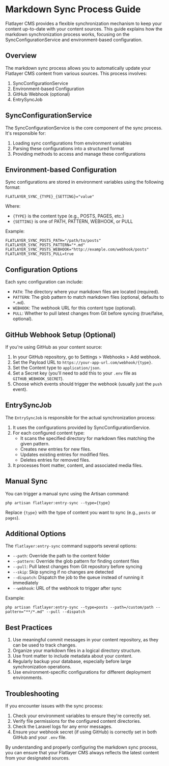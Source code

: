 # Markdown Sync Process Guide

Flatlayer CMS provides a flexible synchronization mechanism to keep your content up-to-date with your content sources. This guide explains how the markdown synchronization process works, focusing on the SyncConfigurationService and environment-based configuration.

## Overview

The markdown sync process allows you to automatically update your Flatlayer CMS content from various sources. This process involves:

1. SyncConfigurationService
2. Environment-based Configuration
3. GitHub Webhook (optional)
4. EntrySyncJob

## SyncConfigurationService

The SyncConfigurationService is the core component of the sync process. It's responsible for:

1. Loading sync configurations from environment variables
2. Parsing these configurations into a structured format
3. Providing methods to access and manage these configurations

## Environment-based Configuration

Sync configurations are stored in environment variables using the following format:

```
FLATLAYER_SYNC_{TYPE}_{SETTING}="value"
```

Where:
- `{TYPE}` is the content type (e.g., POSTS, PAGES, etc.)
- `{SETTING}` is one of PATH, PATTERN, WEBHOOK, or PULL

Example:
```
FLATLAYER_SYNC_POSTS_PATH="/path/to/posts"
FLATLAYER_SYNC_POSTS_PATTERN="*.md"
FLATLAYER_SYNC_POSTS_WEBHOOK="http://example.com/webhook/posts"
FLATLAYER_SYNC_POSTS_PULL=true
```

## Configuration Options

Each sync configuration can include:

- `PATH`: The directory where your markdown files are located (required).
- `PATTERN`: The glob pattern to match markdown files (optional, defaults to `*.md`).
- `WEBHOOK`: The webhook URL for this content type (optional).
- `PULL`: Whether to pull latest changes from Git before syncing (true/false, optional).

## GitHub Webhook Setup (Optional)

If you're using GitHub as your content source:

1. In your GitHub repository, go to Settings > Webhooks > Add webhook.
2. Set the Payload URL to `https://your-app-url.com/webhook/{type}`.
3. Set the Content type to `application/json`.
4. Set a Secret key (you'll need to add this to your `.env` file as `GITHUB_WEBHOOK_SECRET`).
5. Choose which events should trigger the webhook (usually just the `push` event).

## EntrySyncJob

The `EntrySyncJob` is responsible for the actual synchronization process:

1. It uses the configurations provided by SyncConfigurationService.
2. For each configured content type:
    - It scans the specified directory for markdown files matching the given pattern.
    - Creates new entries for new files.
    - Updates existing entries for modified files.
    - Deletes entries for removed files.
3. It processes front matter, content, and associated media files.

## Manual Sync

You can trigger a manual sync using the Artisan command:

```
php artisan flatlayer:entry-sync --type={type}
```

Replace `{type}` with the type of content you want to sync (e.g., `posts` or `pages`).

## Additional Options

The `flatlayer:entry-sync` command supports several options:

- `--path`: Override the path to the content folder
- `--pattern`: Override the glob pattern for finding content files
- `--pull`: Pull latest changes from Git repository before syncing
- `--skip`: Skip syncing if no changes are detected
- `--dispatch`: Dispatch the job to the queue instead of running it immediately
- `--webhook`: URL of the webhook to trigger after sync

Example:
```
php artisan flatlayer:entry-sync --type=posts --path=/custom/path --pattern="**/*.md" --pull --dispatch
```

## Best Practices

1. Use meaningful commit messages in your content repository, as they can be used to track changes.
2. Organize your markdown files in a logical directory structure.
3. Use front matter to include metadata about your content.
4. Regularly backup your database, especially before large synchronization operations.
5. Use environment-specific configurations for different deployment environments.

## Troubleshooting

If you encounter issues with the sync process:

1. Check your environment variables to ensure they're correctly set.
2. Verify file permissions for the configured content directories.
3. Check the Laravel logs for any error messages.
4. Ensure your webhook secret (if using GitHub) is correctly set in both GitHub and your `.env` file.

By understanding and properly configuring the markdown sync process, you can ensure that your Flatlayer CMS always reflects the latest content from your designated sources.
